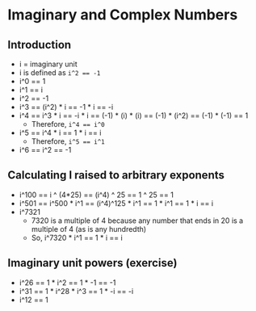 # Imaginary and Complex Numbers

## Introduction

* i = imaginary unit
* i is defined as ```i^2 == -1```
* i^0 == 1
* i^1 == i
* i^2 == -1
* i^3 == (i^2) * i == -1 * i == -i
* i^4 == i^3 * i == -i * i == (-1) * (i) * (i) == (-1) * (i^2) == (-1) * (-1) == 1
    * Therefore, ```i^4 == i^0```
* i^5 == i^4 * i == 1 * i == i
    * Therefore, ```i^5 == i^1```
* i^6 == i^2 == -1

## Calculating I raised to arbitrary exponents

* i^100 == i ^ (4*25) == (i^4) ^ 25 == 1 ^ 25 == 1
* i^501 == i^500 * i^1 == (i^4)^125 * i^1 == 1 * i^1 == 1 * i == i
* i^7321
    * 7320 is a multiple of 4 because any number that ends in 20 is a multiple of 4 (as is any hundredth)
    * So, i^7320 * i^1 == 1 * i == i

## Imaginary unit powers (exercise)

* i^26 == 1 * i^2 == 1 * -1 == -1
* i^31 == 1 * i^28 * i^3 == 1 * -i == -i
* i^12 == 1
